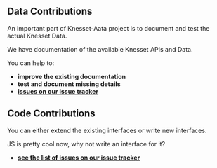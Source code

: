 ## Data Contributions

An important part of Knesset-Aata project is to document and test the actual Knesset Data.

We have documentation of the available Knesset APIs and Data.

You can help to:

* **improve the existing documentation**
* **test and document missing details**
* **[issues on our issue tracker](https://github.com/hasadna/knesset-data/issues)**

## Code Contributions

You can either extend the existing interfaces or write new interfaces.

JS is pretty cool now, why not write an interface for it?

* **[see the list of issues on our issue tracker](https://github.com/hasadna/knesset-data/issues)**
